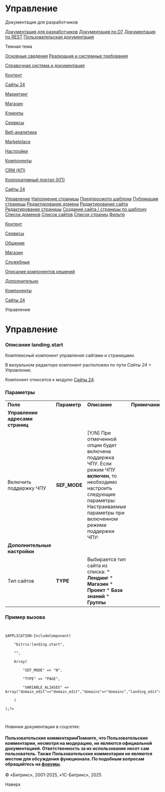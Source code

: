 # Управление

Документация для разработчиков

[Документация для разработчиков](https://dev.1c-bitrix.ru/api_help/)
[Документация по D7](https://dev.1c-bitrix.ru/api_d7/)
[Документация по REST](https://dev.1c-bitrix.ru/rest_help/)
[Пользовательская документация](https://dev.1c-bitrix.ru/user_help/)

Темная тема

[Основные сведения](/user_help/index.php)
[Реализация и системные требования](/user_help/reqintro.php)

[Справочная система и документация](/user_help/help/index.php)

[Контент](/user_help/content/index.php)

[Сайты 24](/user_help/sites24/index.php)

[Маркетинг](/user_help/marketing/index.php)

[Магазин](/user_help/store/index.php)

[Клиенты](/user_help/clients/index.php)

[Сервисы](/user_help/service/index.php)

[Веб-аналитика](/user_help/statistic/index.php)

[Marketplace](/user_help/marketplace/index.php)

[Настройки](/user_help/settings/index.php)

[Компоненты](/user_help/components/index.php)

[CRM (КП)](/user_help/components/crm/index.php)

[Корпоративный портал (КП)](/user_help/components/intranet/index.php)

[Сайты 24](/user_help/components/landing/index.php)

[Управление](/user_help/components/landing/landing_start.php)
[Наполнение страницы](/user_help/components/landing/landing_landing_view.php)
[Предпросмотр шаблона](/user_help/components/landing/landing_demo_preview.php)
[Публикация страницы](/user_help/components/landing/landing_pub.php)
[Редактирование домена](/user_help/components/landing/landing_domain_edit.php)
[Редактирование сайта](/user_help/components/landing/landing_site_edit.php)
[Редактирование страницы](/user_help/components/landing/landing_landing_edit.php)
[Создание сайта / страницы по шаблону](/user_help/components/landing/landing_demo.php)
[Список доменов](/user_help/components/landing/landing_domains.php)
[Список сайтов](/user_help/components/landing/landing_sites.php)
[Список страниц](/user_help/components/landing/landing_landings.php)
[Фильтр](/user_help/components/landing/landing_filter.php)

[Контент](/user_help/components/content/index.php)

[Сервисы](/user_help/components/services/index.php)

[Общение](/user_help/components/obschenie/index.php)

[Магазин](/user_help/components/magazin/index.php)

[Служебные](/user_help/components/sluzhebnie/index.php)

[Описание компонентов решений](/user_help/description_decisions/index.php)

[Дополнительно](/user_help/additional/index.php)

[Компоненты](/user_help/components/index.php)

[Сайты 24](/user_help/components/landing/index.php)

Управление

# Управление

### Описание **landing.start**

Комплексный компонент управления сайтами и страницами.

В визуальном редакторе компонент расположен по пути *Сайты 24 > Управление.*

Компонент относится к модулю [Сайты 24](/user_help/components/landing/index.php).

### Параметры

|  |  |  |  |
| --- | --- | --- | --- |
| **Поле** | **Параметр** | **Описание** | **Примечание** |
| **Управление адресами страниц** | | | |
| Включить поддержку ЧПУ | **SEF\_MODE** | [Y/N] При отмеченной опции будет включена поддержка ЧПУ.  Если режим ЧПУ **включен**, то необходимо настроить следующие параметры:    Настраиваемые параметры при включенном режиме поддержки ЧПУ:  |  |  |  | | --- | --- | --- | | Каталог ЧПУ (относительно корня сайта) | **SEF\_FOLDER** | Каталог ЧПУ: путь до папки, с которой работает компонент. Этот путь может как совпадать с физическим путём, так и не совпадать. | | Адреса страниц | **SEF\_URL\_TEMPLATES** | Указываются адреса следующих страниц:  * **Список сайтов** - ; * **Страница сайта (список лендингов)** ; * **Страница редактирования сайта** ; * **Страница редактирования лендинга** ; * **Страница просмотра/наполнения лендинга** ; * **Список доменов** ; * **Страница редактирования домена** ; |  **SEF\_FOLDER** и **SEF\_URL\_TEMPLATES**.  Если режим ЧПУ **выключен**, то необходимо настроить параметр VARIABLE\_ALIASES     |  |  |  | | --- | --- | --- | | Имена переменных | **VARIABLE\_ALIASES** | Имена переменных для управления страницами:  * **site\_show** - переменная ID сайта (просмотр); * **site\_edit** - переменная ID сайта (редактирование); * **landing\_edit** - переменная ID лендинга (редактирование); * **landing\_view** - переменная ID лендинга (просмотр/наполнение); * **domain\_edit** - переменная ID домена (редактирование); * **domains** - идентификатор страницы доменов; * **sites** - идентификатор страницы сайтов. | |  |
| **Дополнительные настройки** | | | |
| Тип сайтов | **TYPE** | Выбирается тип сайта из списка:    * **Лендинг** * **Магазин** * **Проект** * **База знаний** * **Группы** |  |

### Пример вызова

```
  
$APPLICATION-IncludeComponent(
	"bitrix:landing.start",
	"",
	Array(
		"SEF_MODE" => "N",
		"TYPE" => "PAGE",
		"VARIABLE_ALIASES" => Array("domain_edit"=>"domain_edit","domains"=>"domains","landing_edit"=>"landing_edit","landing_view"=>"landing_view","site_edit"=>"site_edit","site_show"=>"site_show","sites"=>"sites")
	)
);?>
  
```

Новинки документации в соцсетях:

#### Пользовательские комментарииПомните, что Пользовательские комментарии, несмотря на модерацию, не являются официальной документацией. Ответственность за их использование несет сам пользователь. Также Пользовательские комментарии не являются местом для обсуждения функционала. По подобным вопросам обращайтесь на [форумы](http://dev.1c-bitrix.ru/community/forums/group1/).

© «Битрикс», 2001-2025, «1С-Битрикс», 2025

Наверх